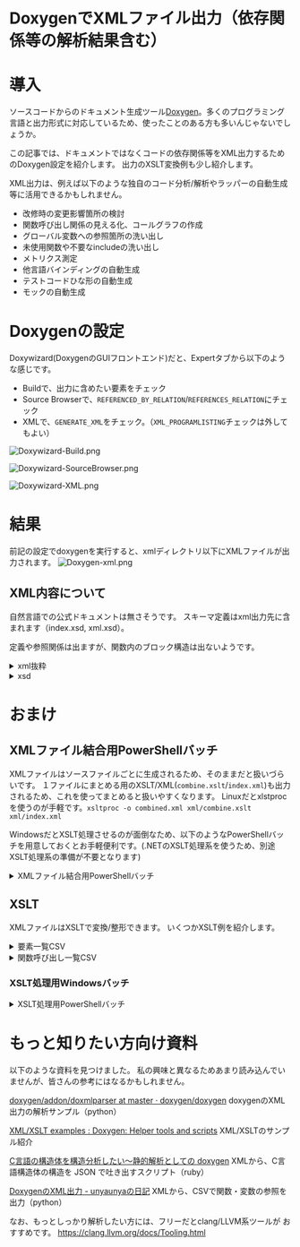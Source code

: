 <!--
id: 5d799758afa3c487e7b9
url: https://qiita.com/tenmyo/items/5d799758afa3c487e7b9
created_at: 2017-08-20T01:21:16+09:00
updated_at: 2022-06-12T18:43:13+09:00
private: false
coediting: false
tags:
- doxygen
- XSLT
- 静的解析
team: null
-->

# DoxygenでXMLファイル出力（依存関係等の解析結果含む）

# 導入

ソースコードからのドキュメント生成ツール[Doxygen](https://doxygen.nl/)。多くのプログラミング言語と出力形式に対応しているため、使ったことのある方も多いんじゃないでしょうか。

この記事では、ドキュメントではなくコードの依存関係等をXML出力するためのDoxygen設定を紹介します。
出力のXSLT変換例も少し紹介します。

XML出力は、例えば以下のような独自のコード分析/解析やラッパーの自動生成等に活用できるかもしれません。

* 改修時の変更影響箇所の検討
* 関数呼び出し関係の見える化、コールグラフの作成
* グローバル変数への参照箇所の洗い出し
* 未使用関数や不要なincludeの洗い出し
* メトリクス測定
* 他言語バインディングの自動生成
* テストコードひな形の自動生成
* モックの自動生成

# Doxygenの設定

Doxywizard(DoxygenのGUIフロントエンド)だと、Expertタブから以下のような感じです。

* Buildで、出力に含めたい要素をチェック
* Source Browserで、`REFERENCED_BY_RELATION`/`REFERENCES_RELATION`にチェック
* XMLで、`GENERATE_XML`をチェック。（`XML_PROGRAMLISTING`チェックは外してもよい）

![Doxywizard-Build.png](https://qiita-image-store.s3.amazonaws.com/0/142637/9cb04a74-5f9a-f912-5fcd-bf3e9de93758.png)

![Doxywizard-SourceBrowser.png](https://qiita-image-store.s3.amazonaws.com/0/142637/cf7fd5ca-a0d4-564f-ae17-a9851579d57c.png)

![Doxywizard-XML.png](https://qiita-image-store.s3.amazonaws.com/0/142637/c7e3cde9-331c-f11f-d374-55677423dabe.png)

# 結果

前記の設定でdoxygenを実行すると、xmlディレクトリ以下にXMLファイルが出力されます。
![Doxygen-xml.png](https://qiita-image-store.s3.amazonaws.com/0/142637/66fa99e4-5331-6315-a9ff-63e6f8a12ecf.png)

## XML内容について

自然言語での公式ドキュメントは無さそうです。
スキーマ定義はxml出力先に含まれます（index.xsd, xml.xsd）。

定義や参照関係は出ますが、関数内のブロック構造は出ないようです。

<details><summary>xml抜粋</summary>

```xml:xml.xml
      <memberdef kind="define" id="aitc_8c_1a2512e9f94d9ab9e4c48b78400f9f2d44" prot="public" static="no">
        <name>FIPNDH</name>
        <param><defname>base</defname></param>
        <initializer>((base)+0x60)</initializer>
        <briefdescription>
        </briefdescription>
        <detaileddescription>
        </detaileddescription>
        <inbodydescription>
        </inbodydescription>
        <location file="aitc.c" line="79" column="9" bodyfile="aitc.c" bodystart="79" bodyend="-1" />
      </memberdef>
...
      <memberdef kind="function" id="aitc_8c_1a8353f48d9b6c62f1eaf43a0c0ac6ac9d" prot="public" static="yes" const="no" explicit="no" inline="no" virt="non-virtual">
        <type>void</type>
        <definition>static void int_source_change</definition>
        <argsstring>(SigNode *node, int value, void *clientData)</argsstring>
        <name>int_source_change</name>
        <param>
          <type><ref refid="struct_sig_node" kindref="compound">SigNode</ref> *</type>
          <declname>node</declname>
        </param>
        <param>
          <type>int</type>
          <declname>value</declname>
        </param>
        <param>
          <type>void *</type>
          <declname>clientData</declname>
        </param>
        <briefdescription>
        </briefdescription>
        <detaileddescription>
        </detaileddescription>
        <inbodydescription>
        </inbodydescription>
        <location file="aitc.c" line="172" column="1" bodyfile="aitc.c" bodystart="172" bodyend="183" />
        <references refid="struct_irq_trace_info_1ae85401bf0069a66b078436a712c5e550" compoundref="aitc_8c" startline="111">IrqTraceInfo::aitc</references>
        <references refid="struct_aitc_1a920cf4d7d13a06eb8944a7af53eeaa5f" compoundref="aitc_8c" startline="100">Aitc::intsrc</references>
        <references refid="struct_irq_trace_info_1af3d6abfd2d5ee95a490b9bb84230ed2a" compoundref="aitc_8c" startline="110">IrqTraceInfo::nr</references>
        <references refid="signode_8h_1a4893a579f5b29db39ff56a83d3d0622a" compoundref="signode_8h" startline="24">SIG_LOW</references>
        <references refid="aitc_8c_1a102505e8050a3b3e5066d02855ca1238" compoundref="aitc_8c" startline="115" endline="163">update_interrupts</references>
        <referencedby refid="aitc_8c_1a1190b3c9b1a45bbd79159dae993001f1" compoundref="aitc_8c" startline="587" endline="623">Aitc_New</referencedby>
      </memberdef>
```

</details>

<details><summary>xsd</summary>

```xml:index.xsd
<?xml version='1.0' encoding='utf-8' ?>
<xsd:schema xmlns:xsd="http://www.w3.org/2001/XMLSchema">
  <xsd:import namespace="http://www.w3.org/XML/1998/namespace" schemaLocation="xml.xsd"/>

  <xsd:element name="doxygenindex" type="DoxygenType"/>

  <xsd:complexType name="DoxygenType">
    <xsd:sequence>
      <xsd:element name="compound" type="CompoundType" minOccurs="0" maxOccurs="unbounded"/>
    </xsd:sequence>
    <xsd:attribute name="version" type="xsd:string" use="required"/>
    <xsd:attribute ref="xml:lang" use="required"/>
  </xsd:complexType>

  <xsd:complexType name="CompoundType">
    <xsd:sequence>
      <xsd:element name="name" type="xsd:string"/>
      <xsd:element name="member" type="MemberType" minOccurs="0" maxOccurs="unbounded"/>
    </xsd:sequence>
    <xsd:attribute name="refid" type="xsd:string" use="required"/>
    <xsd:attribute name="kind" type="CompoundKind" use="required"/>
  </xsd:complexType>

  <xsd:complexType name="MemberType">
    <xsd:sequence>
      <xsd:element name="name" type="xsd:string"/>
    </xsd:sequence>
    <xsd:attribute name="refid" type="xsd:string" use="required"/>
    <xsd:attribute name="kind" type="MemberKind" use="required"/>
  </xsd:complexType>
  
  <xsd:simpleType name="CompoundKind">
    <xsd:restriction base="xsd:string">
      <xsd:enumeration value="class"/>
      <xsd:enumeration value="struct"/>
      <xsd:enumeration value="union"/>
      <xsd:enumeration value="interface"/>
      <xsd:enumeration value="protocol"/>
      <xsd:enumeration value="category"/>
      <xsd:enumeration value="exception"/>
      <xsd:enumeration value="file"/>
      <xsd:enumeration value="namespace"/>
      <xsd:enumeration value="group"/>
      <xsd:enumeration value="page"/>
      <xsd:enumeration value="example"/>
      <xsd:enumeration value="dir"/>
      <xsd:enumeration value="type"/>
      <xsd:enumeration value="concept"/>
    </xsd:restriction>
  </xsd:simpleType>

  <xsd:simpleType name="MemberKind">
    <xsd:restriction base="xsd:string">
      <xsd:enumeration value="define"/>
      <xsd:enumeration value="property"/>
      <xsd:enumeration value="event"/>
      <xsd:enumeration value="variable"/>
      <xsd:enumeration value="typedef"/>
      <xsd:enumeration value="enum"/>
      <xsd:enumeration value="enumvalue"/>
      <xsd:enumeration value="function"/>
      <xsd:enumeration value="signal"/>
      <xsd:enumeration value="prototype"/>
      <xsd:enumeration value="friend"/>
      <xsd:enumeration value="dcop"/>
      <xsd:enumeration value="slot"/>
    </xsd:restriction>
  </xsd:simpleType>

</xsd:schema>
```

```xml:xml.xsd
<?xml version='1.0'?>
<xsd:schema targetNamespace="http://www.w3.org/XML/1998/namespace"
            xmlns:xsd="http://www.w3.org/2001/XMLSchema"
            xml:lang="en">

  <xsd:attribute name="lang" type="xsd:language">
  </xsd:attribute>

  <xsd:attribute name="space" default="preserve">
    <xsd:simpleType>
      <xsd:restriction base="xsd:NCName">
        <xsd:enumeration value="default"/>
        <xsd:enumeration value="preserve"/>
      </xsd:restriction>
    </xsd:simpleType>
  </xsd:attribute>

  <xsd:attributeGroup name="specialAttrs">
    <xsd:attribute ref="xml:lang"/>
    <xsd:attribute ref="xml:space"/>
  </xsd:attributeGroup>

</xsd:schema>
```

</details>

# おまけ

## XMLファイル結合用PowerShellバッチ

XMLファイルはソースファイルごとに生成されるため、そのままだと扱いづらいです。
１ファイルにまとめる用のXSLT/XML(`combine.xslt`/`index.xml`)も出力されるため、これを使ってまとめると扱いやすくなります。
Linuxだとxlstprocを使うのが手軽です。`xsltproc -o combined.xml xml/combine.xslt xml/index.xml`

WindowsだとXSLT処理させるのが面倒なため、以下のようなPowerShellバッチを用意しておくとお手軽便利です。(.NETのXSLT処理系を使うため、別途XSLT処理系の準備が不要となります)

<details><summary>XMLファイル結合用PowerShellバッチ</summary>

Doxygen結果のxml格納フォルダを引数で渡すと、xml格納フォルダの隣にxml.xmlファイルを出力します。

```ps1:doxygenxml_combine.ps1
 # DoxygenのXMLを結合する
 # 引数: Doxygen結果のxml格納フォルダ
 [CmdletBinding()]
 param(
     [Parameter(Mandatory=$True)]
     [string]$xml_dir
 )
 
 # お約束
 Set-StrictMode -Version Latest
 $ErrorActionPreference = "Stop"
 $WarningPreference = "Continue"
 $VerbosePreference = "Continue"
 $DebugPreference = "Continue"
 trap {
     $Error | foreach {
         Write-Debug $_.Exception.Message
         Write-Debug $_.InvocationInfo.PositionMessage
     }
     Exit -1
 }
 
 
 #### 処理
 
 # パス準備
 $xml_dir = (Convert-Path $xml_dir)
 [string]$xslt_path = (Join-Path $xml_dir combine.xslt)
 [string]$index_path = (Join-Path $xml_dir index.xml)
 [string]$combined_path = ($xml_dir + ".xml")
 
 # 存在チェック
 if (-not (Test-Path $xslt_path)) {
     Write-Host ("Error File Not Found: " + $xslt_path) -ForegroundColor red
     Exit -1
 }
 if (-not (Test-Path $index_path)) {
     Write-Host ("Error File Not Found: " + $index_path) -ForegroundColor red
     Exit -1
 }
 
 # 結合
 # XSLT読み込み
 $xslt = New-Object System.Xml.Xsl.XslCompiledTransform
 $xslt_setting = New-Object System.Xml.Xsl.XsltSettings
 $xslt_setting.EnableDocumentFunction = $true
 $xslt_setting.EnableScript = $true
 $xslt.Load($xslt_path, $xslt_setting, $null)
 # 出力準備
 $writer_setting = New-Object System.Xml.XmlWriterSettings
 $writer_setting.Indent = $true
 $writer = [System.Xml.XmlWriter]::Create($combined_path, $writer_setting)
 # 変換
 $xslt.Transform($index_path, $writer)
 # 終了
 $writer.Close()
 Write-Host ("Complete Combine: " + $combined_path) -ForegroundColor green
```

</details>

## XSLT

XMLファイルはXSLTで変換/整形できます。
いくつかXSLT例を紹介します。

<details><summary>要素一覧CSV</summary>

```xml:member_dump.xslt
<?xml version="1.0" encoding="utf-8"?>
<xsl:stylesheet version="1.0"
 xmlns:xsl="http://www.w3.org/1999/XSL/Transform">

  <xsl:output method="text" encoding="Shift_JIS" />

  <xsl:param name="delim" select="'&#x09;'" />
  <xsl:param name="break" select="'&#x0D;&#x0A;'" />
  
  <xsl:template match="/doxygen">
    <xsl:text>#id</xsl:text><xsl:value-of select="$delim" />
    <xsl:text>kind</xsl:text><xsl:value-of select="$delim" />
    <xsl:text>static</xsl:text><xsl:value-of select="$delim" />
    <xsl:text>name</xsl:text><xsl:value-of select="$delim" />
    <xsl:text>file</xsl:text><xsl:value-of select="$delim" />
    <xsl:text>line</xsl:text><xsl:value-of select="$break" />
    <xsl:for-each select="//memberdef">
      <xsl:value-of select="./@id" /><xsl:value-of select="$delim" />
      <xsl:value-of select="./@kind" /><xsl:value-of select="$delim" />
      <xsl:value-of select="./@static" /><xsl:value-of select="$delim" />
      <xsl:value-of select="./name" /><xsl:value-of select="$delim" />
      <xsl:value-of select="./location/@file" /><xsl:value-of select="$delim" />
      <xsl:value-of select="./location/@line" /><xsl:value-of select="$break" />
    </xsl:for-each>
  </xsl:template>
  
</xsl:stylesheet>
```

</details>

<details><summary>関数呼び出し一覧CSV</summary>

```xml:ref_dump.xslt
<?xml version="1.0" encoding="utf-8"?>
<xsl:stylesheet version="1.0"
 xmlns:xsl="http://www.w3.org/1999/XSL/Transform">

  <xsl:output method="text" encoding="Shift_JIS" />

  <xsl:param name="delim" select="'&#x09;'" />
  <xsl:param name="break" select="'&#x0D;&#x0A;'" />
  
  <xsl:template match="/doxygen">
    <xsl:text>#src_id</xsl:text><xsl:value-of select="$delim" />
    <xsl:text>dst_id</xsl:text><xsl:value-of select="$break" />
    <xsl:for-each select="//memberdef[@kind=&quot;function&quot;]/references">
      <xsl:value-of select="../@id" /><xsl:value-of select="$delim" />
      <xsl:value-of select="./@refid" /><xsl:value-of select="$break" />
    </xsl:for-each>
    <xsl:for-each select="//memberdef[@kind=&quot;function&quot;]/referencedby">
      <xsl:value-of select="./@refid" /><xsl:value-of select="$delim" />
      <xsl:value-of select="../@id" /><xsl:value-of select="$break" />
    </xsl:for-each>
  </xsl:template>
  
</xsl:stylesheet>
```

</details>

### XSLT処理用Windowsバッチ

<details><summary>XSLT処理用PowerShellバッチ</summary>

結合済みのXMLファイルを引数で渡すと、バッチと同名のXSLT（XSLT処理.ps1ならXSLT処理.xslt）を適用して、結果をout.csvに出力します。

```ps1:XSLT処理.ps1
# 引数: Doxygenの結合XML
# 出力: out.csv
[CmdletBinding()]
param(
    [Parameter(Mandatory=$True)]
    [string]$xml_path
)

# お約束
Set-StrictMode -Version Latest
$ErrorActionPreference = "Stop"
$WarningPreference = "Continue"
$VerbosePreference = "Continue"
$DebugPreference = "Continue"
trap {
    $Error | foreach {
        Write-Debug $_.Exception.Message
        Write-Debug $_.InvocationInfo.PositionMessage
    }
    Exit -1
}


#### 処理

# パス準備
$xml_path = (Convert-Path $xml_path)
[string]$xslt_path = [System.IO.Path]::ChangeExtension($MyInvocation.MyCommand.Path, ".xslt")
[string]$out_path = [System.IO.Path]::ChangeExtension($xml_path, "out.tsv")

# 存在チェック
if (-not (Test-Path $xslt_path)) {
    Write-Host ("Error File Not Found: " + $xslt_path) -ForegroundColor red
    Exit -1
}

# 結合
# XSLT読み込み
$xslt = New-Object System.Xml.Xsl.XslCompiledTransform
$xslt_setting = New-Object System.Xml.Xsl.XsltSettings
$xslt_setting.EnableDocumentFunction = $true
$xslt_setting.EnableScript = $true
$xslt.Load($xslt_path, $xslt_setting, $null)
# 変換
$xslt.Transform($xml_path, $out_path)
# 終了
Write-Host ("Complete: " + $out_path) -ForegroundColor green
```

</details>

# もっと知りたい方向け資料

以下のような資料を見つけました。
私の興味と異なるためあまり読み込んでいませんが、皆さんの参考にはなるかもしれません。

[doxygen/addon/doxmlparser at master · doxygen/doxygen](https://github.com/doxygen/doxygen/tree/master/addon/doxmlparser)
doxygenのXML出力の解析サンプル（python）

[XML/XSLT examples : Doxygen: Helper tools and scripts](https://doxygen.nl/helpers.html#dox_xmlexamples)
XML/XSLTのサンプル紹介

[C言語の構造体を構造分析したい〜静的解析としての doxygen](https://cat-in-136.github.io/2014/04/c-struct-with-doxygen-xml.html)
XMLから、C言語構造体の構造を JSON で吐き出すスクリプト（ruby）

[DoxygenのXML出力 - unyaunyaの日記](https://unyaunya.hatenadiary.org/entry/20130830/p1)
XMLから、CSVで関数・変数の参照を出力（python）

なお、もっとしっかり解析したい方には、フリーだとclang/LLVM系ツールが おすすめです。
https://clang.llvm.org/docs/Tooling.html
